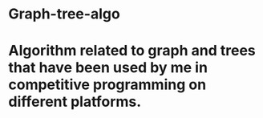 # Graph-tree-algo
# Algorithm related to graph and trees that have been used by me in competitive programming on different platforms.

